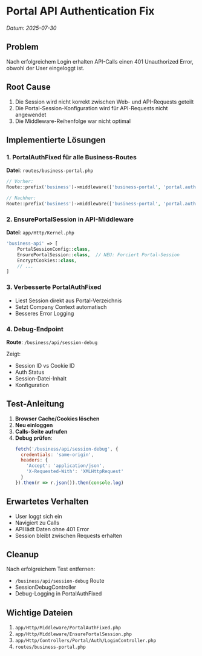 # Portal API Authentication Fix
*Datum: 2025-07-30*

## Problem
Nach erfolgreichem Login erhalten API-Calls einen 401 Unauthorized Error, obwohl der User eingeloggt ist.

## Root Cause
1. Die Session wird nicht korrekt zwischen Web- und API-Requests geteilt
2. Die Portal-Session-Konfiguration wird für API-Requests nicht angewendet
3. Die Middleware-Reihenfolge war nicht optimal

## Implementierte Lösungen

### 1. PortalAuthFixed für alle Business-Routes
**Datei**: `routes/business-portal.php`

```php
// Vorher:
Route::prefix('business')->middleware(['business-portal', 'portal.auth'])

// Nachher:
Route::prefix('business')->middleware(['business-portal', 'portal.auth.fixed'])
```

### 2. EnsurePortalSession in API-Middleware
**Datei**: `app/Http/Kernel.php`

```php
'business-api' => [
    PortalSessionConfig::class,
    EnsurePortalSession::class,  // NEU: Forciert Portal-Session
    EncryptCookies::class,
    // ...
]
```

### 3. Verbesserte PortalAuthFixed
- Liest Session direkt aus Portal-Verzeichnis
- Setzt Company Context automatisch
- Besseres Error Logging

### 4. Debug-Endpoint
**Route**: `/business/api/session-debug`

Zeigt:
- Session ID vs Cookie ID
- Auth Status
- Session-Datei-Inhalt
- Konfiguration

## Test-Anleitung

1. **Browser Cache/Cookies löschen**
2. **Neu einloggen**
3. **Calls-Seite aufrufen**
4. **Debug prüfen**:
   ```javascript
   fetch('/business/api/session-debug', {
     credentials: 'same-origin',
     headers: {
       'Accept': 'application/json',
       'X-Requested-With': 'XMLHttpRequest'
     }
   }).then(r => r.json()).then(console.log)
   ```

## Erwartetes Verhalten

- User loggt sich ein
- Navigiert zu Calls
- API lädt Daten ohne 401 Error
- Session bleibt zwischen Requests erhalten

## Cleanup

Nach erfolgreichem Test entfernen:
- `/business/api/session-debug` Route
- SessionDebugController
- Debug-Logging in PortalAuthFixed

## Wichtige Dateien

1. `app/Http/Middleware/PortalAuthFixed.php`
2. `app/Http/Middleware/EnsurePortalSession.php`
3. `app/Http/Controllers/Portal/Auth/LoginController.php`
4. `routes/business-portal.php`